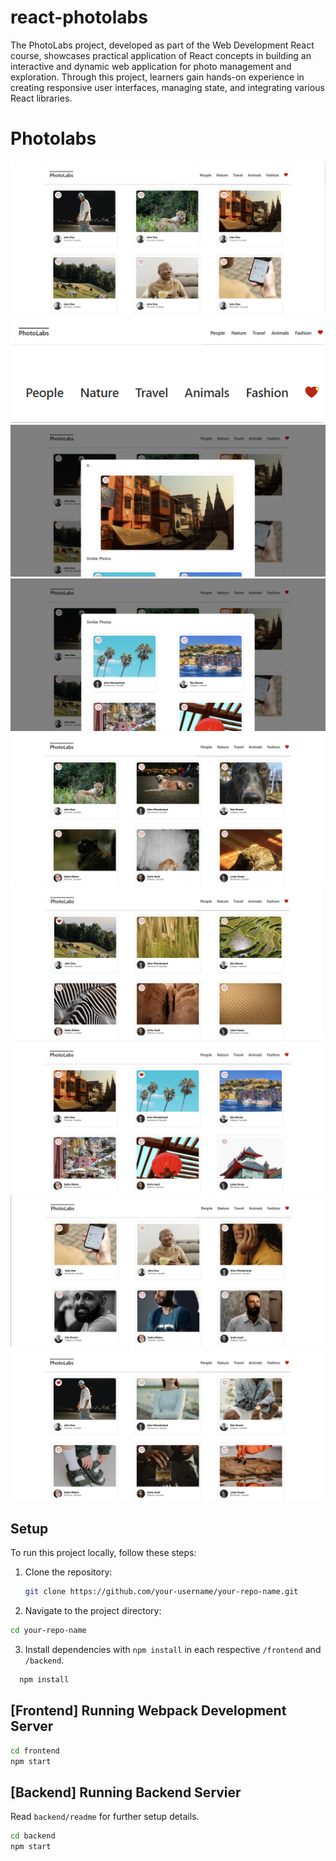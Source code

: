 # react-photolabs

The PhotoLabs project, developed as part of the Web Development React course, showcases practical application of React concepts in building an interactive and dynamic web application for photo management and exploration. Through this project, learners gain hands-on experience in creating responsive user interfaces, managing state, and integrating various React libraries.

# Photolabs

![The initial landing page of Photolabs, providing a glimpse of its user-friendly interface.](docs/photo-labs-starter-page.png)
![The top navigation bar, offering easy access to key features and topics within the Photolabs application.](docs/photo-top-navigation.png)
![Photolabs displaying a notification](/docs/photo-with-notification.png)
![A Modal window within Photolabs when user click a photo](docs/photo-modal.png)
![Display similar photos or related topics within a modal](docs/modal-similar-photos.png)
![Animals Topic](docs/photo-topic-animals.png)
![Nature Topic](docs/photo-topic-nature.png)
![Travel Topic](docs/photo-topic-travel.png)
![People Topic](docs/photo-topic-people.png)
![Fashion Topic](docs/photo-topic-fashion.png)

## Setup

To run this project locally, follow these steps:
1. Clone the repository:
   ```sh
   git clone https://github.com/your-username/your-repo-name.git
   ```
2. Navigate to the project directory:
```sh
cd your-repo-name
```
3. Install dependencies with `npm install` in each respective `/frontend` and `/backend`.
```sh
  npm install
```

## [Frontend] Running Webpack Development Server

```sh
cd frontend
npm start
```

## [Backend] Running Backend Servier

Read `backend/readme` for further setup details.

```sh
cd backend
npm start
```
